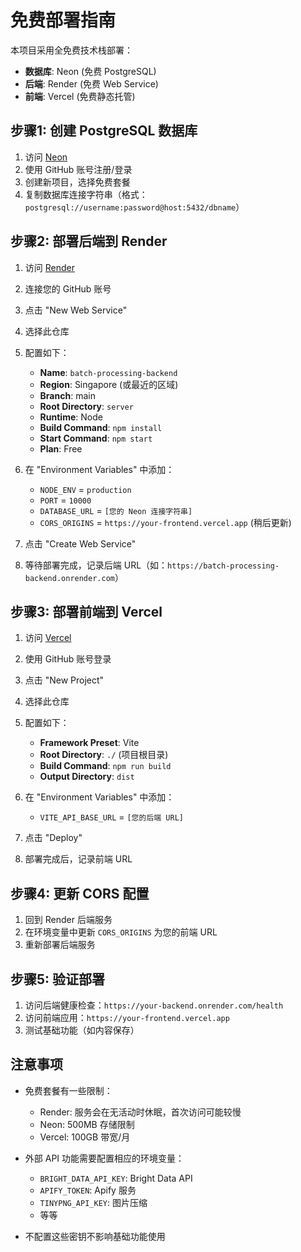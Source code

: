 # 免费部署指南

本项目采用全免费技术栈部署：
- **数据库**: Neon (免费 PostgreSQL)
- **后端**: Render (免费 Web Service)
- **前端**: Vercel (免费静态托管)

## 步骤1: 创建 PostgreSQL 数据库

1. 访问 [Neon](https://neon.tech)
2. 使用 GitHub 账号注册/登录
3. 创建新项目，选择免费套餐
4. 复制数据库连接字符串（格式：`postgresql://username:password@host:5432/dbname`）

## 步骤2: 部署后端到 Render

1. 访问 [Render](https://render.com)
2. 连接您的 GitHub 账号
3. 点击 "New Web Service"
4. 选择此仓库
5. 配置如下：
   - **Name**: `batch-processing-backend`
   - **Region**: Singapore (或最近的区域)
   - **Branch**: main
   - **Root Directory**: `server`
   - **Runtime**: Node
   - **Build Command**: `npm install`
   - **Start Command**: `npm start`
   - **Plan**: Free

6. 在 "Environment Variables" 中添加：
   - `NODE_ENV` = `production`
   - `PORT` = `10000`
   - `DATABASE_URL` = `[您的 Neon 连接字符串]`
   - `CORS_ORIGINS` = `https://your-frontend.vercel.app` (稍后更新)

7. 点击 "Create Web Service"
8. 等待部署完成，记录后端 URL（如：`https://batch-processing-backend.onrender.com`）

## 步骤3: 部署前端到 Vercel

1. 访问 [Vercel](https://vercel.com)
2. 使用 GitHub 账号登录
3. 点击 "New Project"
4. 选择此仓库
5. 配置如下：
   - **Framework Preset**: Vite
   - **Root Directory**: `./` (项目根目录)
   - **Build Command**: `npm run build`
   - **Output Directory**: `dist`

6. 在 "Environment Variables" 中添加：
   - `VITE_API_BASE_URL` = `[您的后端 URL]`

7. 点击 "Deploy"
8. 部署完成后，记录前端 URL

## 步骤4: 更新 CORS 配置

1. 回到 Render 后端服务
2. 在环境变量中更新 `CORS_ORIGINS` 为您的前端 URL
3. 重新部署后端服务

## 步骤5: 验证部署

1. 访问后端健康检查：`https://your-backend.onrender.com/health`
2. 访问前端应用：`https://your-frontend.vercel.app`
3. 测试基础功能（如内容保存）

## 注意事项

- 免费套餐有一些限制：
  - Render: 服务会在无活动时休眠，首次访问可能较慢
  - Neon: 500MB 存储限制
  - Vercel: 100GB 带宽/月

- 外部 API 功能需要配置相应的环境变量：
  - `BRIGHT_DATA_API_KEY`: Bright Data API
  - `APIFY_TOKEN`: Apify 服务
  - `TINYPNG_API_KEY`: 图片压缩
  - 等等

- 不配置这些密钥不影响基础功能使用
